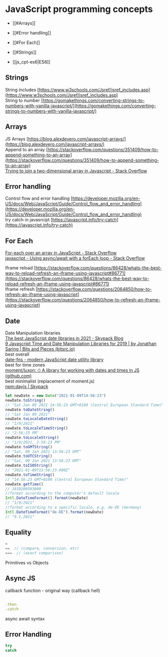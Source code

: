 # JavaScript programming concepts

- [[#Arrays]]
- [[#Error handling]]
- [[#For Each]]
- [[#Strings]]

- [[js_cpt-es6|ES6]]

## Strings

  
String includes [https://www.w3schools.com/Jsref/jsref_includes.asp](https://www.w3schools.com/Jsref/jsref_includes.asp)  
String to number [https://gomakethings.com/converting-strings-to-numbers-with-vanilla-javascript/](https://gomakethings.com/converting-strings-to-numbers-with-vanilla-javascript/)  
  

## Arrays

  
JS Arrays [https://blog.alexdevero.com/javascript-arrays/](https://blog.alexdevero.com/javascript-arrays/)  
Append to an array [https://stackoverflow.com/questions/351409/how-to-append-something-to-an-array](https://stackoverflow.com/questions/351409/how-to-append-something-to-an-array)  
[Trying to join a two-dimensional array in Javascript - Stack Overflow](https://stackoverflow.com/questions/2016143/trying-to-join-a-two-dimensional-array-in-javascript)  
  

## Error handling

  
Control flow and error handling [https://developer.mozilla.org/en-US/docs/Web/JavaScript/Guide/Control_flow_and_error_handling](https://developer.mozilla.org/en-US/docs/Web/JavaScript/Guide/Control_flow_and_error_handling)  
try catch in javasrcipt [https://javascript.info/try-catch](https://javascript.info/try-catch)  
  

## For Each

  
[For-each over an array in JavaScript - Stack Overflow](https://stackoverflow.com/questions/9329446/for-each-over-an-array-in-javascript)  
[javascript - Using async/await with a forEach loop - Stack Overflow](https://stackoverflow.com/questions/37576685/using-async-await-with-a-foreach-loop)  
  
  
Iframe reload [https://stackoverflow.com/questions/86428/whats-the-best-way-to-reload-refresh-an-iframe-using-javascript#86771](https://stackoverflow.com/questions/86428/whats-the-best-way-to-reload-refresh-an-iframe-using-javascript#86771)  
Iframe refresh [https://stackoverflow.com/questions/2064850/how-to-refresh-an-iframe-using-javascript](https://stackoverflow.com/questions/2064850/how-to-refresh-an-iframe-using-javascript)  
  
## Date

Date Manipulation libraries  
[The best JavaScript date libraries in 2021 - Skypack Blog](https://www.skypack.dev/blog/2021/02/the-best-javascript-date-libraries/)  
[9 Javascript Time and Date Manipulation Libraries for 2019 | by Jonathan Saring | Bits and Pieces (bitsrc.io)](https://blog.bitsrc.io/9-javascript-date-time-libraries-for-2018-12d82f37872d)  
best overall  
[date-fns - modern JavaScript date utility library](https://date-fns.org/)  
best for time zones  
[moment/luxon: ⏱ A library for working with dates and times in JS (github.com)](https://github.com/moment/luxon)  
best minimalist (replacement of moment.js)  
[npm:dayjs | Skypack](https://www.skypack.dev/view/dayjs)

```javascript
let newDate = new Date("2021-01-09T14:56:23")  
newDate.toString()  
// "Sat Jan 09 2021 14:56:23 GMT+0100 (Central European Standard Time)"  
newDate.toDateString()  
// "Sat Jan 09 2021"  
newDate.toLocaleDateString()  
// "1/9/2021"  
newDate.toLocaleTimeString()  
// "2:56:23 PM"  
newDate.toLocaleString()  
// "1/9/2021, 2:56:23 PM"  
newDate.toGMTString()  
// "Sat, 09 Jan 2021 13:56:23 GMT"  
newDate.toUTCString()  
// "Sat, 09 Jan 2021 13:56:23 GMT"  
newDate.toISOString()  
// "2021-01-09T13:56:23.000Z"  
newDate.toTimeString()  
// "14:56:23 GMT+0100 (Central European Standard Time)"  
newDate.getTime()  
// 1610200583000  
//format according to the computer's default locale  
Intl.DateTimeFormat().format(newDate)  
// "1/9/2021"  
//format according to a specific locale, e.g. de-DE (Germany)  
Intl.DateTimeFormat("de-DE").format(newDate)  
// "9.1.2021"

```




## Equality



```javascript
=  
==  // (compare, conversion, etc)  
===  // (exact comparison)  
```


  

  
Primitives vs Objects  
  

## Async JS

  
callback function - original way (callback hell)  


```javascript
  
.then  
.catch  
```



  
async await syntax  

  

## Error Handling


```javascript
try  
catch  

```

  
  
  
